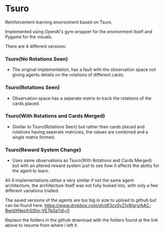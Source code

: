 # Tsuro
Reinforcement learning environment based on Tsuro.

Implemented using OpenAI's gym wrapper for the environment itself and Pygame for the visuals.

There are 4 different versions:

### Tsuro(No Rotations Seen)
- The original implementation, has a fault with the observation space not giving agents details on the rotations of different cards.
### Tsuro(Rotations Seen)
- Observation space has a seperate matrix to track the rotations of the cards placed.
### Tsuro(With Rotations and Cards Merged)
- Similar to Tsuro(Rotations Seen) but rather than cards placed and rotations having seperate matricies, the values are combined and a single matrix formed.
### Tsuro(Reward System Change)
- Uses same observations as Tsuro(With Rotations and Cards Merged) but with an altered reward system just to see how it affects the ability for the agent to learn.

All 4 implementations utilise a very similar if not the same agent architecture, the architecture itself was not fully looked into, with only a few different variations trialled.

The saved versions of the agents are too big in size to upload to github but can be found here: 
https://www.dropbox.com/sh/df3cv0y21v8lgry/AAC-BwidXNepfrSShn-VE7bGa?dl=0

Replace the folders in the github download with the folders found at the link above to resume from where i left it.
